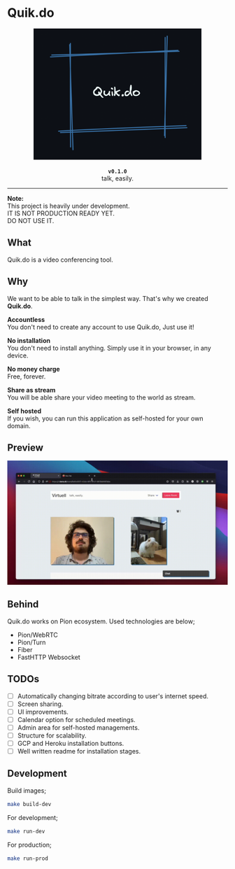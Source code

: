 # Quik.do

<div align="center">
	<img height="300px" src="doc/quik.do.png">
	<p>
		<strong><code>v0.1.0</code></strong> <br>
		talk, easily. <br>
	</p>
</div>

<hr>

**Note:**  
This project is heavily under development.  
IT IS NOT PRODUCTION READY YET.  
DO NOT USE IT.

## What

Quik.do is a video conferencing tool.

## Why

We want to be able to talk in the simplest way. That's why we created **Quik.do**.

**Accountless**  
You don't need to create any account to use Quik.do, Just use it!

**No installation**  
You don't need to install anything. Simply use it in your browser, in any device.

**No money charge**  
Free, forever.

**Share as stream**  
You will be able share your video meeting to the world as stream.

**Self hosted**  
If you wish, you can run this application as self-hosted for your own domain.

## Preview

<img src="doc/preview.gif">

## Behind

Quik.do works on Pion ecosystem. Used technologies are below;

- Pion/WebRTC
- Pion/Turn
- Fiber
- FastHTTP Websocket

## TODOs

- [ ] Automatically changing bitrate according to user's internet speed.  
- [ ] Screen sharing.  
- [ ] UI improvements.  
- [ ] Calendar option for scheduled meetings.  
- [ ] Admin area for self-hosted managements.  
- [ ] Structure for scalability.  
- [ ] GCP and Heroku installation buttons.  
- [ ] Well written readme for installation stages.  

## Development

Build images;  
```sh
make build-dev
```

For development;  
```sh
make run-dev
```

For production;  
```sh
make run-prod
```
